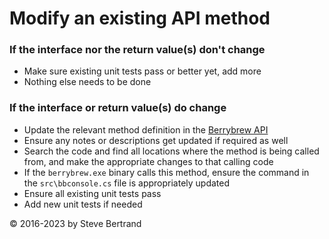# Modify an existing API method

### If the interface nor the return value(s) don't change

- Make sure existing unit tests pass or better yet, add more
- Nothing else needs to be done

### If the interface or return value(s) do change

- Update the relevant method definition in the [Berrybrew API](berrybrew.md)
- Ensure any notes or descriptions get updated if required as well
- Search the code and find all locations where the method is being called from,
and make the appropriate changes to that calling code
- If the `berrybrew.exe` binary calls this method, ensure the command in the
`src\bbconsole.cs` file is appropriately updated
- Ensure all existing unit tests pass
- Add new unit tests if needed

&copy; 2016-2023 by Steve Bertrand
